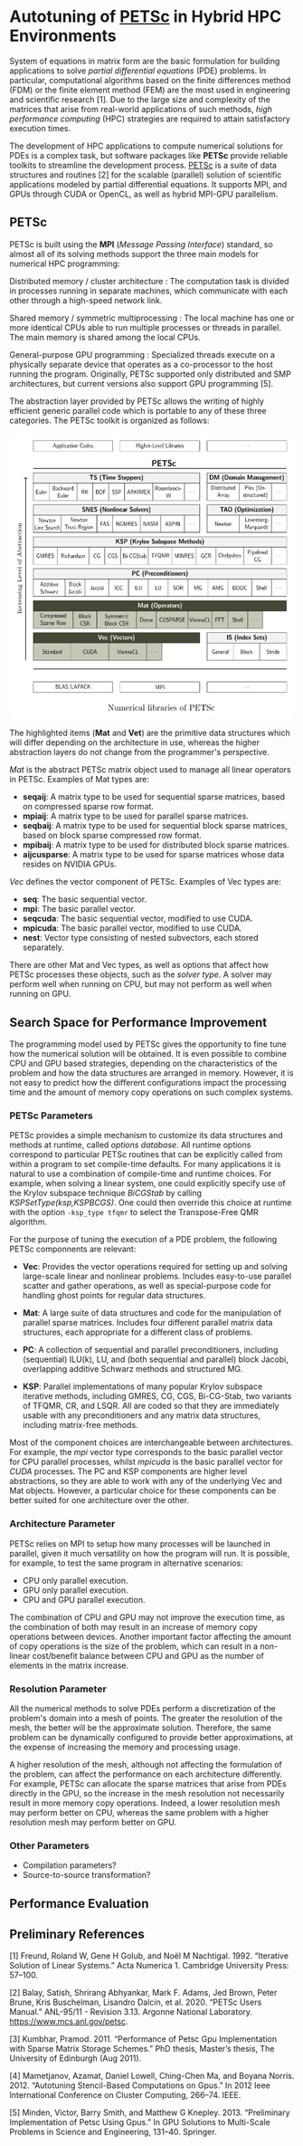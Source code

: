 # Autotuning of [PETSc](https://www.mcs.anl.gov/petsc/index.html) in Hybrid HPC Environments

System of equations in matrix form are the basic formulation for building applications to solve *partial differential equations* (PDE) problems. In particular, computational algorithms based on the finite differences method (FDM) or the finite element method (FEM) are the most used in engineering and scientific research [1]. Due to the large size and complexity of the matrices that arise from real-world applications of such methods, *high performance computing* (HPC) strategies are required to attain satisfactory execution times.

The development of HPC applications to compute numerical solutions for PDEs is a complex task, but software packages like **PETSc** provide reliable toolkits to streamline the development process. [PETSc](https://www.mcs.anl.gov/petsc/index.html) is a suite of data structures and routines [2] for the scalable (parallel) solution of scientific applications modeled by partial differential equations. It supports MPI, and GPUs through CUDA or OpenCL, as well as hybrid MPI-GPU parallelism.

## PETSc

PETSc is built using the **MPI** (*Message Passing Interface*) standard, so almost all of its solving methods support the three main models for numerical HPC programming:

Distributed memory / cluster architecture
:   The computation task is divided in processes running in separate machines, which communicate with each other through a high-speed network link.

Shared memory / symmetric multiprocessing
:   The local machine has one or more identical CPUs able to run multiple processes or threads in parallel. The main memory is shared among the local CPUs.

General-purpose GPU programming
:   Specialized threads execute on a physically separate device that operates as a co-processor to the host running the program. Originally, PETSc supported only distributed and SMP architectures, but current versions also support GPU programming [5].

The abstraction layer provided by PETSc allows the writing of highly efficient generic parallel code which is portable to any of these three categories. The PETSc toolkit is organized as follows:

![PETSc diagram](pictures/petsc-diagram.svg)

The highlighted items (**Mat** and **Vet**) are the primitive data structures which will differ depending on the architecture in use, whereas the higher abstraction layers do not change from the programmer's perspective.

*Mat* is the abstract PETSc matrix object used to manage all linear operators in PETSc. Examples of Mat types are:

- **seqaij**: A matrix type to be used for sequential sparse matrices, based on compressed sparse row format.
- **mpiaij**: A matrix type to be used for parallel sparse matrices.
- **seqbaij**: A matrix type to be used for sequential block sparse matrices, based on block sparse compressed row format.
- **mpibaij**: A matrix type to be used for distributed block sparse matrices.
- **aijcusparse**: A matrix type to be used for sparse matrices whose data resides on NVIDIA GPUs.

*Vec* defines the vector component of PETSc. Examples of Vec types are:

- **seq**: The basic sequential vector.
- **mpi**: The basic parallel vector.
- **seqcuda**: The basic sequential vector, modified to use CUDA.
- **mpicuda**: The basic parallel vector, modified to use CUDA.
- **nest**: Vector type consisting of nested subvectors, each stored separately.

There are other Mat and Vec types, as well as options that affect how PETSc processes these objects, such as the _solver type_. A solver may perform well when running on CPU, but may not perform as well when running on GPU.

## Search Space for Performance Improvement

The programming model used by PETSc gives the opportunity to fine tune how the numerical solution will be obtained. It is even possible to combine CPU and GPU based strategies, depending on the characteristics of the problem and how the data structures are arranged in memory. However, it is not easy to predict how the different configurations impact the processing time and the amount of memory copy operations on such complex systems.

### PETSc Parameters

PETSc provides a simple mechanism to customize its data structures and methods at runtime, called *options database*. All runtime options correspond to particular PETSc routines that can be explicitly called from within a program to set compile-time defaults. For many applications it is natural to use a combination of compile-time and runtime choices. For example, when solving a linear system, one could explicitly specify use of the Krylov subspace technique _BiCGStab_ by calling _KSPSetType(ksp,KSPBCGS)_. One could then override this choice at runtime with the option `-ksp_type tfqmr` to select the Transpose-Free QMR algorithm.

For the purpose of tuning the execution of a PDE problem, the following PETSc componnents are relevant:

- **Vec**: Provides the vector operations required for setting up and solving large-scale linear and nonlinear problems. Includes easy-to-use parallel scatter and gather operations, as well as special-purpose code for handling ghost points for regular data structures.

- **Mat**: A large suite of data structures and code for the manipulation of parallel sparse matrices. Includes four different parallel matrix data structures, each appropriate for a different class of problems.

- **PC**: A collection of sequential and parallel preconditioners, including (sequential) ILU(k), LU, and (both sequential and parallel) block Jacobi, overlapping additive Schwarz methods and structured MG.

- **KSP**: Parallel implementations of many popular Krylov subspace iterative methods, including GMRES, CG, CGS, Bi-CG-Stab, two variants of TFQMR, CR, and LSQR. All are coded so that they are immediately usable with any preconditioners and any matrix data structures, including matrix-free methods.

Most of the component choices are interchangeable between architectures. For example, the _mpi_ vector type corresponds to the basic parallel vector for CPU parallel processes, whilst _mpicuda_ is the basic parallel vector for _CUDA_ processes. The PC and KSP components are higher level abstractions, so they are able to work with any of the underlying Vec and Mat objects. However, a particular choice for these components can be better suited for one architecture over the other.

### Architecture Parameter

PETSc relies on MPI to setup how many processes will be launched in parallel, given it much versatility on how the program will run. It is possible, for example, to test the same program in alternative scenarios:

- CPU only parallel execution.
- GPU only parallel execution.
- CPU and GPU parallel execution.

The combination of CPU and GPU may not improve the execution time, as the combination of both may result in an increase of memory copy operations between devices. Another important factor affecting the amount of copy operations is the size of the problem, which can result in a non-linear cost/benefit balance between CPU and GPU as the number of elements in the matrix increase.

### Resolution Parameter

All the numerical methods to solve PDEs perform a discretization of the problem's domain into a mesh of points. The greater the resolution of the mesh, the better will be the approximate solution. Therefore, the same problem can be dynamically configured to provide better approximations, at the expense of increasing the memory and processing usage.

A higher resolution of the mesh, although not affecting the formulation of the problem, can affect the performance on each architecture differently. For example, PETSc can allocate the sparse matrices that arise from PDEs directly in the GPU, so the increase in the mesh resolution not necessarily result in more memory copy operations. Indeed, a lower resolution mesh may perform better on CPU, whereas the same problem with a higher resolution mesh may perform better on GPU.

### Other Parameters

- Compilation parameters?
- Source-to-source transformation?

## Performance Evaluation

## Preliminary References

[1] Freund, Roland W, Gene H Golub, and Noël M Nachtigal. 1992. “Iterative Solution of Linear Systems.” Acta Numerica 1. Cambridge University Press: 57–100.

[2] Balay, Satish, Shrirang Abhyankar, Mark F. Adams, Jed Brown, Peter Brune, Kris Buschelman, Lisandro Dalcin, et al. 2020. “PETSc Users Manual.” ANL-95/11 - Revision 3.13. Argonne National Laboratory. https://www.mcs.anl.gov/petsc.

[3] Kumbhar, Pramod. 2011. “Performance of Petsc Gpu Implementation with Sparse Matrix Storage Schemes.” PhD thesis, Master’s thesis, The University of Edinburgh (Aug 2011).

[4] Mametjanov, Azamat, Daniel Lowell, Ching-Chen Ma, and Boyana Norris. 2012. “Autotuning Stencil-Based Computations on Gpus.” In 2012 Ieee International Conference on Cluster Computing, 266–74. IEEE.

[5] Minden, Victor, Barry Smith, and Matthew G Knepley. 2013. “Preliminary Implementation of Petsc Using Gpus.” In GPU Solutions to Multi-Scale Problems in Science and Engineering, 131–40. Springer.

